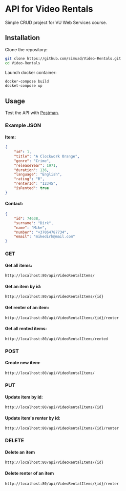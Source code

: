 ﻿# API for Video Rentals
Simple CRUD project for VU Web Services course.
## Installation
Clone the repository:
```bash
git clone https://github.com/simuad/Video-Rentals.git
cd Video-Rentals
```
Launch docker container:
```bash
docker-compose build
docket-compose up
```
## Usage
Test the API with [Postman](https://www.postman.com/).

### Example JSON
#### Item:

```JSON
{
    "id": 1,
    "title": "A Clockwork Orange",
    "genre": "Crime",
    "releaseYear": 1971,
    "duration": 136,
    "language": "English",
    "rating": "R",
    "renterId": "12345",
    "isRented": true
}
```
#### Contact:

```JSON
{
    "id": 74638,
    "surname": "Dirk",
    "name": "Mike",
    "number": "+37064787734",
    "email": "mikedirk@mail.com"
}
```

### GET
#### Get all items:
```
http://localhost:80/api/VideoRentalItems/
```
#### Get an item by id:
```
http://localhost:80/api/VideoRentalItems/{id}
```
#### Get renter of an item:
```
http://localhost:80/api/VideoRentalItems/{id}/renter
```
#### Get all rented items:
```
http://localhost:80/api/VideoRentalItems/rented
```
### POST
#### Create new item:
```
http://localhost:80/api/VideoRentalItems/
```
### PUT
#### Update item by id:
```
http://localhost:80/api/VideoRentalItems/{id}
```
#### Update item's renter by id:
```
http://localhost:80/api/VideoRentalItems/{id}/renter
```
### DELETE
#### Delete an item
```
http://localhost:80/api/VideoRentalItems/{id}
```
#### Delete renter of an item
```
http://localhost:80/api/VideoRentalItems/{id}/renter
```